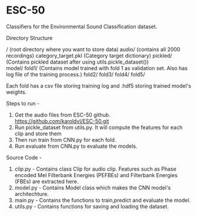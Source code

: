 # ESC-50
Classifiers for the Environmental Sound Classification dataset. 

Directory Structure

/								(root directory where you want to store data)
	audio/ 						(contains all 2000 recordings)
	category_target.pkl			(Category target dictionary)
	pickled/					(Contains pickled dataset after using utils.pickle_dataset())	
	model/
		fold1/					(Contains model trained with fold 1 as validation set. Also has log file of the training process.)
		fold2/
		fold3/
		fold4/
		fold5/

Each fold has a csv file storing training log and .hdf5 storing trained model's weights.

Steps to run -  

1. Get the audio files from ESC-50 github. https://github.com/karoldvl/ESC-50.git
2. Run pickle_dataset from utils.py. It will compute the features for each clip and store them
3. Then run train from CNN.py for each fold.
4. Run evaluate from CNN.py to evaluate the models.

Source Code -
1. clip.py - Contains class Clip for audio clip. Features such as Phase encoded Mel Filterbank Energies (PEFBEs) and Filterbank Energies (FBEs) are extracted here.
2. model.py - Contains Model class which makes the CNN model's architechture.
3. main.py - Contains the functions to train,predict and evaluate the model.
4. utils.py - Contains functions for saving and loading the dataset.